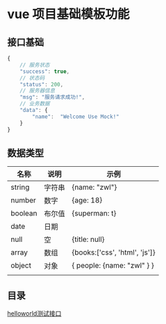 # vue 项目基础模板功能

## 接口基础
```javascript
{
	// 服务状态
	"success": true,
	// 状态码
	"status": 200,
	// 服务器信息
	"msg": "服务请求成功!",
	// 业务数据
	"data": {
		"name":  "Welcome Use Mock!"
	}
}
```

## 数据类型

| 名称      | 说明   | 示例                            |
| ------- | ---- | ----------------------------- |
| string  | 字符串  | {name: "zwl"}                 |
| number  | 数字   | {age: 18}                     |
| boolean | 布尔值  | {superman: t}                 |
| date    | 日期   |                               |
| null    | 空    | {title: null}                 |
| array   | 数组   | {books:['css', 'html', 'js']} |
| object  | 对象   | { people: {name: "zwl" } }    |
|         |      |                               |



## 目录

[helloworld测试接口](./helloWorld.md)